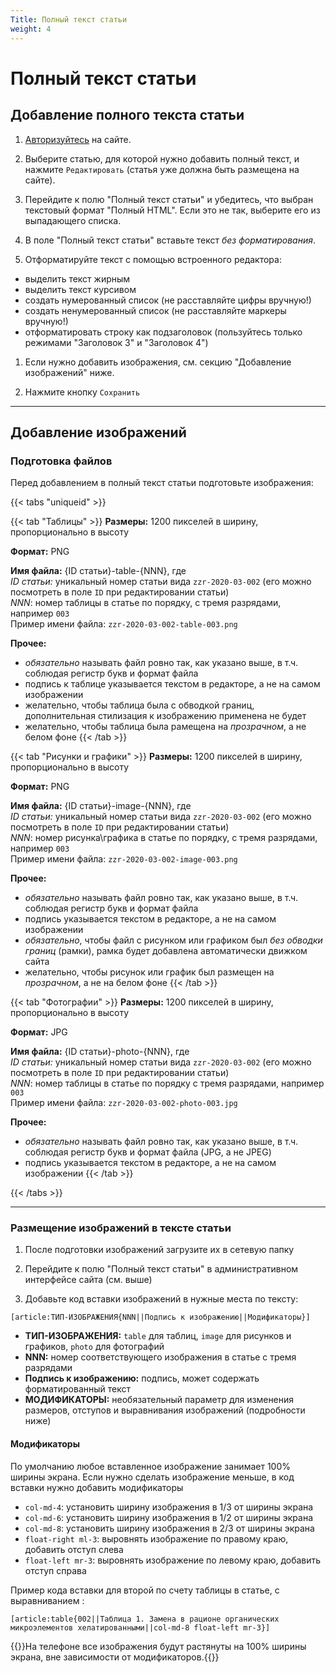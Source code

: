 ```yaml
---
Title: Полный текст статьи 
weight: 4
---
```


# Полный текст статьи 

## Добавление полного текста статьи

1. [Авторизуйтесь](../auth) на сайте.

1. Выберите статью, для которой нужно добавить полный текст, и нажмите `Редактировать` (статья уже должна быть размещена на сайте).

1. Перейдите к полю "Полный текст статьи" и убедитесь, что выбран текстовый формат "Полный HTML". Если это не так, выберите его из выпадающего списка.

1. В поле "Полный текст статьи" вставьте текст _без форматирования_.

1. Отформатируйте текст с помощью встроенного редактора:
- выделить текст жирным  
- выделить текст курсивом
- создать нумерованный список (не расставляйте цифры вручную!)
- создать ненумерованный список (не расставляйте маркеры вручную!)
- отформатировать строку как подзаголовок (пользуйтесь только режимами "Заголовок 3" и "Заголовок 4")

1. Если нужно добавить изображения, см. секцию "Добавление изображений" ниже.

1. Нажмите кнопку `Сохранить`

--------

## Добавление изображений

### Подготовка файлов

Перед добавлением в полный текст статьи подготовьте изображения:

{{< tabs "uniqueid" >}}

{{< tab "Таблицы" >}}
**Размеры:** 1200 пикселей в ширину, пропорционально в высоту  

**Формат:** PNG   

**Имя файла:** {ID статьи}-table-{NNN}, где   
_ID статьи:_ уникальный номер статьи вида `zzr-2020-03-002` (его можно посмотреть в поле `ID` при редактировании статьи)  
_NNN_: номер таблицы в статье по порядку, с тремя разрядами, например `003`   
Пример имени файла: `zzr-2020-03-002-table-003.png`

**Прочее:**
- *обязательно* называть файл ровно так, как указано выше, в т.ч. соблюдая регистр букв и формат файла
- подпись к таблице указывается текстом в редакторе, а не на самом изображении
- желательно, чтобы таблица была с обводкой границ, дополнительная стилизация к изображению применена не будет 
- желательно, чтобы таблица была рамещена на *прозрачном*, а не белом фоне
{{< /tab >}}


{{< tab "Рисунки и графики" >}}
**Размеры:** 1200 пикселей в ширину, пропорционально в высоту  

**Формат:** PNG   

**Имя файла:** {ID статьи}-image-{NNN}, где   
_ID статьи:_ уникальный номер статьи вида `zzr-2020-03-002` (его можно посмотреть в поле `ID` при редактировании статьи)  
_NNN_: номер рисунка\графика в статье по порядку, с тремя разрядами, например `003`   
Пример имени файла: `zzr-2020-03-002-image-003.png`

**Прочее:**
- *обязательно* называть файл ровно так, как указано выше, в т.ч. соблюдая регистр букв и формат файла
- подпись указывается текстом в редакторе, а не на самом изображении
- *обязательно*, чтобы файл с рисунком или графиком был *без обводки границ* (рамки), рамка будет добавлена автоматически движком сайта
- желательно, чтобы рисунок или график был размещен на *прозрачном*, а не на белом фоне
{{< /tab >}}

{{< tab "Фотографии" >}}
**Размеры:** 1200 пикселей в ширину, пропорционально в высоту  

**Формат:** JPG   

**Имя файла:** {ID статьи}-photo-{NNN}, где   
_ID статьи:_ уникальный номер статьи вида `zzr-2020-03-002` (его можно посмотреть в поле `ID` при редактировании статьи)  
_NNN_: номер таблицы в статье по порядку с тремя разрядами, например `003`   
Пример имени файла: `zzr-2020-03-002-photo-003.jpg`

**Прочее:**
- *обязательно* называть файл ровно так, как указано выше, в т.ч. соблюдая регистр букв и формат файла (JPG, а не JPEG)
- подпись указывается текстом в редакторе, а не на самом изображении
{{< /tab >}}

{{< /tabs >}}

--------

### Размещение изображений в тексте статьи 

1. После подготовки изображений загрузите их в сетевую папку

1. Перейдите к полю "Полный текст статьи" в административном интерфейсе сайта (см. выше)

1. Добавьте код вставки изображений в нужные места по тексту:


```
[article:ТИП-ИЗОБРАЖЕНИЯ{NNN||Подпись к изображению||Модификаторы}]
```

- **ТИП-ИЗОБРАЖЕНИЯ:** `table` для таблиц, `image` для рисунков и графиков, `photo` для фотографий  
- **NNN:** номер соответствующего изображения в статье с тремя разрядами
- **Подпись к изображению:** подпись, может содержать форматированный текст  
- **МОДИФИКАТОРЫ:** необязательный параметр для изменения размеров, отступов и выравнивания изображений (подробности ниже)

#### **Модификаторы**
По умолчанию любое вставленное изображение занимает 100% ширины экрана. 
Если нужно сделать изображение меньше, в код вставки нужно добавить модификаторы

- `col-md-4`: установить ширину изображения в 1/3 от ширины экрана
- `col-md-6`: установить ширину изображения в 1/2 от ширины экрана
- `col-md-8`: установить ширину изображения в 2/3 от ширины экрана
- `float-right ml-3`: выровнять изображение по правому краю, добавить отступ слева
- `float-left mr-3`: выровнять изображение по левому краю, добавить отступ справа

Пример кода вставки для второй по счету таблицы в статье, с выравниванием :

```
[article:table{002||Таблица 1. Замена в рационе органических микроэлементов хелатированными||col-md-8 float-left mr-3}]
```

{{<hint info>}}На телефоне все изображения будут растянуты на 100% ширины экрана, вне зависимости от модификаторов.{{</hint>}}
